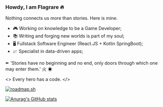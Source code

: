 ### Howdy, I am Flagrare 🔥

Nothing connects us more than stories. Here is mine.

- 🎮 Working on knowledge to be a Game Developer;
- 📚 Writing and forging new worlds is part of my soul; 
- 🖥️ Fullstack Software Engineer (React.JS + Kotlin SpringBoot);
- 📈 Specialist in data-driven apps;

✒ 'Stories have no beginning and no end, only doors through which one may enter them.' 火 ◉

<> Every hero has a code. </>

[![roadmap.sh](https://api.roadmap.sh/v1-badge/wide/64cd1c230d755ccbebdaf969?variant=dark&roadmaps=cpp)](https://roadmap.sh)

[![Anurag's GitHub stats](https://github-readme-stats.vercel.app/api?username=flagrare&hide_title=true&show_icons=true&include_all_commits=false&count_private=true&line_height=25&hide=issues&bg_color=000&title_color=FF0000&text_color=FFF&border_radius=3&border_color=FFF&icon_color=FF0000&theme=jolly)](https://github.com/anuraghazra/github-readme-stats)
<!--
**Flagrare/flagrare** is a ✨ _special_ ✨ repository because its `README.md` (this file) appears on your GitHub profile.

Here are some ideas to get you started:

- 🔭 I’m currently working on ...
- 🌱 I’m currently learning ...
- 👯 I’m looking to collaborate on ...
- 🤔 I’m looking for help with ...
- 💬 Ask me about ...
- 📫 How to reach me: ...
- 😄 Pronouns: ...
- ⚡ Fun fact: ...
-->
